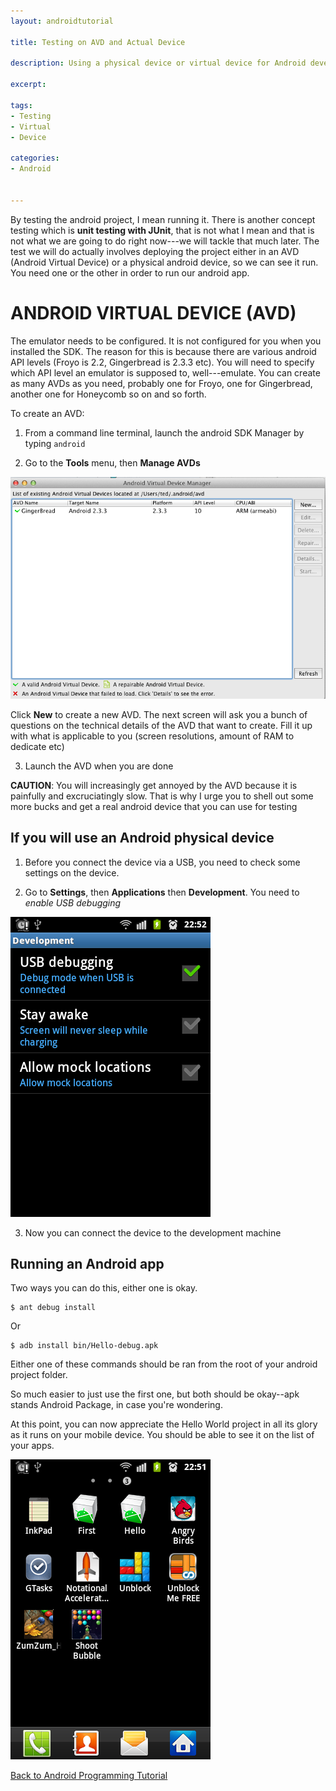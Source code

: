 ```yaml
---
layout: androidtutorial

title: Testing on AVD and Actual Device

description: Using a physical device or virtual device for Android development

excerpt: 

tags:
- Testing
- Virtual
- Device

categories:
- Android


---
```




By testing the android project, I mean running it. There is another concept testing which is **unit testing with JUnit**, that is not what I mean and that is not what we are going to do right now---we will tackle that much later. The test we will do actually involves deploying the project either in an AVD (Android Virtual Device) or a physical android device, so we can see it run. You need one or the other in order to run our android app.

# ANDROID VIRTUAL DEVICE (AVD)

The emulator needs to be configured. It is not configured for you when you installed the SDK. The reason for this is because there are various android API levels (Froyo is 2.2, Gingerbread is 2.3.3 etc). You will need to specify which API level an emulator is supposed to, well---emulate. You can create as many AVDs as you need, probably one for Froyo, one for Gingerbread, another one for Honeycomb so on and so forth. 

To create an AVD:

1. From a command line terminal, launch the android SDK Manager by typing <code class="codeblock">android</code>

2. Go to the **Tools** menu, then **Manage AVDs** 

<img class="shadow" src="/img/avd.png">



Click **New** to create a new AVD. The next screen will ask you a bunch of questions on the technical details of the AVD that want to create. Fill it up with what is applicable to you (screen resolutions, amount of RAM to dedicate etc) 

3. Launch the AVD when you are done

**CAUTION**: You will increasingly get annoyed by the AVD because it is painfully and excruciatingly slow. That is why I urge you to shell out some more bucks and get a real android device that you can use for testing

## If you will use an Android physical device 

1. Before you connect the device via a USB, you need to check some settings on the device.  

2. Go to **Settings**, then **Applications** then **Development**. You need to *enable USB debugging*

<img class="small" src="/img/usb-debugging.png">

3. Now you can connect the device to the development machine

## Running an Android app

Two ways you can do this, either one is okay.



	$ ant debug install

Or

	$ adb install bin/Hello-debug.apk

Either one of these commands should be ran from the root of your android project folder.

So much easier to just use the first one, but both should be okay--apk stands Android Package, in case you're wondering. 

At this point, you can now appreciate the Hello World project in all its glory as it runs on your mobile device. You should be able to see it on the list of your apps. 

<img class="small" src="/img/hello-deployed.png">

[Back to Android Programming Tutorial](/android-programming-tutorial/)
